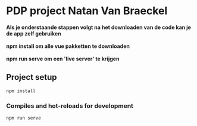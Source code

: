 # PDP project Natan Van Braeckel

**Als je onderstaande stappen volgt na het downloaden van de code kan je de app zelf gebruiken**\
\
**npm install om alle vue pakketten te downloaden**\
\
**npm run serve om een 'live server' te krijgen**


## Project setup
```
npm install
```

### Compiles and hot-reloads for development
```
npm run serve
```
